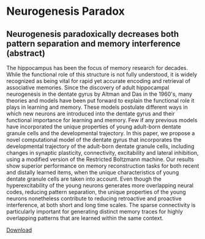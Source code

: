 # Neurogenesis Paradox

## Neurogenesis paradoxically decreases both pattern separation and memory interference (abstract)

The hippocampus has been the focus of memory research for decades.
While the functional role of this structure is not fully understood, it is widely recognized as being vital for rapid yet accurate encoding and retrieval of associative memories.
Since the discovery of adult hippocampal neurogenesis in the dentate gyrus by Altman and Das in the 1960's, many theories and models have been put forward to explain the functional role it plays in learning and memory.
These models postulate different ways in which new neurons are introduced into the dentate gyrus and their functional importance for learning and memory.
Few if any previous models have incorporated the unique properties of young adult-born dentate granule cells and the developmental trajectory.
In this paper, we propose a novel computational model of the dentate gyrus that incorporates the developmental trajectory of the adult-born dentate granule cells, including changes in synaptic plasticity, connectivity, excitability and lateral inhibition, using a modified version of the Restricted Boltzmann machine.
Our results show superior performance on memory reconstruction tasks for both recent and distally learned items, when the unique characteristics of young dentate granule cells are taken into account.
Even though the hyperexcitability of the young neurons generates more overlapping neural codes, reducing pattern separation, the unique properties of the young neurons nonetheless contribute to reducing retroactive and proactive interference, at both short and long time scales.
The sparse connectivity is particularly important for generating distinct memory traces for highly overlapping patterns that are learned within the same context.

[Download](https://www.frontiersin.org/journals/systems-neuroscience/articles/10.3389/fnsys.2015.00136/pdf)
